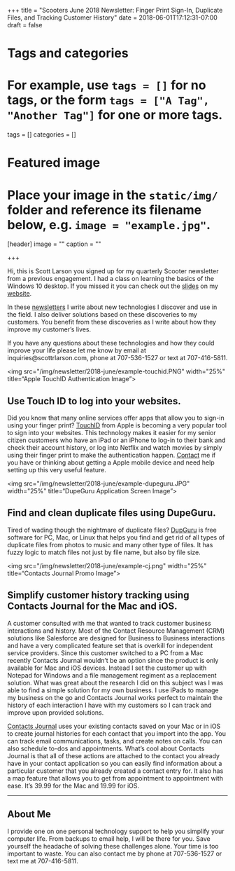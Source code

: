 +++
title = "Scooters June 2018 Newsletter: Finger Print Sign-In, Duplicate Files, and Tracking Customer History"
date = 2018-06-01T17:12:31-07:00
draft = false

# Tags and categories
# For example, use `tags = []` for no tags, or the form `tags = ["A Tag", "Another Tag"]` for one or more tags.
tags = []
categories = []

# Featured image
# Place your image in the `static/img/` folder and reference its filename below, e.g. `image = "example.jpg"`.
[header]
image = ""
caption = ""

+++
<p>Hi, this is Scott Larson you signed up for my quarterly Scooter newsletter from a previous engagement. I had a class on learning the basics of the Windows 10 desktop. If you missed it you can check out the <a href="https://www.dropbox.com/s/9slyv1y2owymk88/Windows10lifebuoy-basic-notes.pdf?dl=0">slides</a> on my <a href="http://www.scottrlarson.com">website</a>.</p>

<p>In these <a href="http://www.scottrlarson.com/resources/newsletters/">newsletters</a> I write about new technologies I discover and use in the field. I also deliver solutions based on these discoveries to my customers. You benefit from these discoveries as I write about how they improve my customer’s lives.</p>

<p>If you have any questions about these technologies and how they could improve your life please let me know by email at inquiries@scottrlarson.com, phone at 707-536-1527 or text at 707-416-5811.</p>

<img src="/img/newsletter/2018-june/example-touchid.PNG" width="25%" title=“Apple TouchID Authentication Image”>
## Use Touch ID to log into your websites.

Did you know that many online services offer apps that allow you to sign-in using your finger print? [TouchID](https://en.wikipedia.org/wiki/Touch_ID) from Apple is becoming a very popular tool to sign into your websites. This technology makes it easier for my senior citizen customers who have an iPad or an iPhone to log-in to their bank and check their account history, or log into Netflix and watch movies by simply using their finger print to make the authentication happen. [Contact](www.scottrlarson.com/#contact) me if you have or thinking about getting a Apple mobile device and need help setting up this very useful feature.

<img src="/img/newsletter/2018-june/example-dupeguru.JPG" width="25%" title=“DupeGuru Application Screen Image”>
## Find and clean duplicate files using DupeGuru.

Tired of wading though the nightmare of duplicate files? [DupGuru](https://www.hardcoded.net/dupeguru/) is free software for PC, Mac, or Linux that helps you find and get rid of all types of duplicate files from photos to music and many other type of files. It has fuzzy logic to match files not just by file name, but also by file size.

<img src="/img/newsletter/2018-june/example-cj.png" width="25%" title=“Contacts Journal Promo Image”>
##  Simplify customer history tracking using Contacts Journal for the Mac and iOS.

A customer consulted with me that wanted to track customer business interactions and history. Most of the Contact Resource Management (CRM) solutions like Salesforce are designed for Business to Business interactions and have a very complicated feature set that is overkill for independent service providers. Since this customer switched to a PC from a Mac recently Contacts Journal wouldn’t be an option since the product is only available for Mac and iOS devices.  Instead I set the customer up with Notepad for Windows and a file management regiment as a replacement solution. What was great about the research I did on this subject was I was able to find a simple solution for my own business. I use iPads to manage my business on the go and Contacts Journal works perfect to maintain the history of each interaction I have with my customers so I can track and improve upon provided solutions.

 [Contacts Journal](http://www.contactsjournal.com/) uses your existing contacts saved on your Mac or in iOS to create journal histories for each contact that you import into the app. You can track email communications, tasks, and create notes on calls. You can also schedule to-dos and appointments. What’s cool about Contacts Journal is that all of these actions are attached to the contact you already have in your contact application so you can easily find information about a particular customer that you already created a contact entry for. It also has a map feature that allows you to get from appointment to appointment with ease. It’s 39.99 for the Mac and 19.99 for iOS.

<hr />

## About Me
I provide one on one personal technology support to help you simplify your computer life. From backups to email help, I will be there for you.  Save yourself the headache of solving these challenges alone. Your time is too important to waste. You can also contact me by phone at 707-536-1527 or text me at 707-416-5811.
